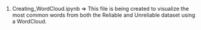 1. Creating_WordCloud.ipynb => This file is being created to visualize the most common words from both the Reliable and Unreliable dataset using a WordCloud.
